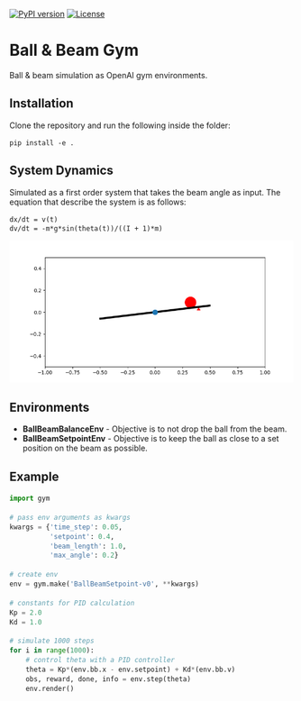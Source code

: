 [![PyPI version](https://badge.fury.io/py/ballbeam-gym.svg)](https://pypi.python.org/pypi/ballbeam-gym/) 
[![License](https://img.shields.io/badge/license-MIT-blue.svg)](https://github.com/simon-larsson/ballbeam-gym/blob/master/LICENSE)

# Ball &amp; Beam Gym
Ball & beam simulation as OpenAI gym environments.

## Installation
Clone the repository and run the following inside the folder:

    pip install -e .


## System Dynamics
Simulated as a first order system that takes the beam angle as input. The equation that describe the system is as follows:

    dx/dt = v(t)
    dv/dt = -m*g*sin(theta(t))/((I + 1)*m)

[![visualization](ballbeam.png)](https://github.com/simon-larsson/ballbeam-gym)

## Environments
- **BallBeamBalanceEnv** - Objective is to not drop the ball from the beam.
- **BallBeamSetpointEnv** - Objective is to keep the ball as close to a set position on the beam as possible.

## Example
```python
import gym

# pass env arguments as kwargs
kwargs = {'time_step': 0.05, 
          'setpoint': 0.4,
          'beam_length': 1.0,
          'max_angle': 0.2}

# create env
env = gym.make('BallBeamSetpoint-v0', **kwargs)

# constants for PID calculation
Kp = 2.0
Kd = 1.0

# simulate 1000 steps
for i in range(1000):   
    # control theta with a PID controller
    theta = Kp*(env.bb.x - env.setpoint) + Kd*(env.bb.v)
    obs, reward, done, info = env.step(theta)
    env.render()

```
